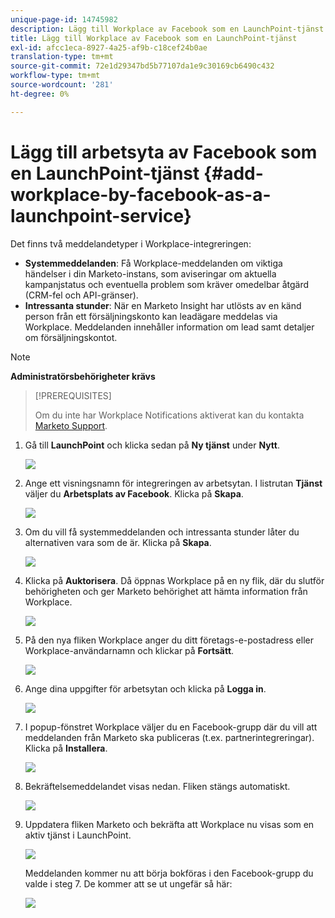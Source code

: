 ```yaml
---
unique-page-id: 14745982
description: Lägg till Workplace av Facebook som en LaunchPoint-tjänst - Marketo Docs - produktdokumentation
title: Lägg till Workplace av Facebook som en LaunchPoint-tjänst
exl-id: afcc1eca-8927-4a25-af9b-c18cef24b0ae
translation-type: tm+mt
source-git-commit: 72e1d29347bd5b77107da1e9c30169cb6490c432
workflow-type: tm+mt
source-wordcount: '281'
ht-degree: 0%

---
```


# Lägg till arbetsyta av Facebook som en LaunchPoint-tjänst {#add-workplace-by-facebook-as-a-launchpoint-service}

Det finns två meddelandetyper i Workplace-integreringen:

* **Systemmeddelanden**: Få Workplace-meddelanden om viktiga händelser i din Marketo-instans, som aviseringar om aktuella kampanjstatus och eventuella problem som kräver omedelbar åtgärd (CRM-fel och API-gränser).
* **Intressanta stunder**: När en Marketo Insight har utlösts av en känd person från ett försäljningskonto kan leadägare meddelas via Workplace. Meddelanden innehåller information om lead samt detaljer om försäljningskontot.

>[!NOTE]
>
>**Administratörsbehörigheter krävs**

>[!PREREQUISITES]
>
>Om du inte har Workplace Notifications aktiverat kan du kontakta [Marketo Support](https://nation.marketo.com/t5/Support/ct-p/Support).

1. Gå till **LaunchPoint** och klicka sedan på **Ny tjänst** under **Nytt**.

   ![](assets/image2017-11-27-14-3a13-3a18-1.png)

1. Ange ett visningsnamn för integreringen av arbetsytan. I listrutan **Tjänst** väljer du **Arbetsplats av Facebook**. Klicka på **Skapa**.

   ![](assets/newservice.png)

1. Om du vill få systemmeddelanden och intressanta stunder låter du alternativen vara som de är. Klicka på **Skapa**.

   ![](assets/create.png)

1. Klicka på **Auktorisera**. Då öppnas Workplace på en ny flik, där du slutför behörigheten och ger Marketo behörighet att hämta information från Workplace.

   ![](assets/authorize.png)

1. På den nya fliken Workplace anger du ditt företags-e-postadress eller Workplace-användarnamn och klickar på **Fortsätt**.

   ![](assets/workplacelogin.png)

1. Ange dina uppgifter för arbetsytan och klicka på **Logga in**.

   ![](assets/workplacelogininfo.png)

1. I popup-fönstret Workplace väljer du en Facebook-grupp där du vill att meddelanden från Marketo ska publiceras (t.ex. partnerintegreringar). Klicka på **Installera**.

   ![](assets/installmarketo.png)

1. Bekräftelsemeddelandet visas nedan. Fliken stängs automatiskt.

   ![](assets/success.png)

1. Uppdatera fliken Marketo och bekräfta att Workplace nu visas som en aktiv tjänst i LaunchPoint.

   ![](assets/confirm.png)

   Meddelanden kommer nu att börja bokföras i den Facebook-grupp du valde i steg 7. De kommer att se ut ungefär så här:

   ![](assets/example.png)
